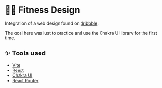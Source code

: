 # :weight_lifting_man: Fitness Design
Integration of a web design found on [dribbble](https://dribbble.com/shots/23108186-Fitness-Guiding-Website-Design).

The goal here was just to practice and use the [Chakra UI](https://v2.chakra-ui.com/) library for the first time.

## :sparkles: Tools used
* [Vite](https://vitejs.dev/)
* [React](https://fr.react.dev/)
* [Chakra UI](https://v2.chakra-ui.com/)
* [React Router](https://reactrouter.com/en/main)
